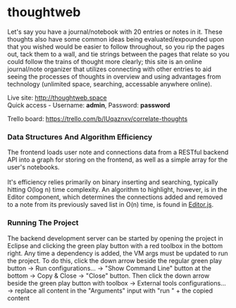 # thoughtweb
Let's say you have a journal/notebook with 20 entries or notes in it. These thoughts also have some common ideas being evaluated/expounded upon that you wished would be easier to follow throughout, so you rip the pages out, tack them to a wall, and tie strings between the pages that relate so you could follow the trains of thought more clearly; this site is an online journal/note organizer that utilizes connecting with other entries to aid seeing the processes of thoughts in overview and using advantages from technology (unlimited space, searching, accessable anywhere online).</br>

Live site: http://thoughtweb.space</br>
Quick access - Username: <b>admin</b>, Password: <b>password</b></br>

Trello board: https://trello.com/b/IUqaznxv/correlate-thoughts

### Data Structures And Algorithm Efficiency
The frontend loads user note and connections data from a RESTful backend API into a graph for storing on the frontend, as well as a simple array for the user's notebooks. </br>
</br>
It's efficiency relies primarily on binary inserting and searching, typically hitting O(log n) time complexity. An algorithm to highlight, however, is in the Editor component, which determines the connections added and removed to a note from its previously saved list in O(n) time, is found in [Editor.js](react-frontend/src/components/Editor/Editor.js#L311-L336).

### Running The Project
The backend development server can be started by opening the project in Eclipse and clicking the green play button with a red toolbox in the bottom right.
Any time a dependency is added, the VM args must be updated to run the project. To do this, click the down arrow beside the regular green play button -> Run configurations... -> "Show Command Line" button at the bottom -> Copy & Close -> "Close" button. Then click the down arrow beside the green play button with toolbox -> External tools configurations... -> replace all content in the "Arguments" input with "run " + the copied content